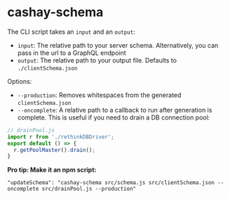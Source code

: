 # cashay-schema

The CLI script takes an `input` and an `output`:
- `input`: The relative path to
your server schema. Alternatively, you can pass in the url to a GraphQL endpoint
- `output`: The relative path to your output file. Defaults to
`./clientSchema.json`

Options:
- `--production`: Removes whitespaces from the generated `clientSchema.json`
- `--oncomplete`: A relative path to a callback to run after
generation is complete. This is useful if you need to drain a DB connection
pool:

```js
// drainPool.js
import r from './rethinkDBDriver';
export default () => {
  r.getPoolMaster().drain();
}
```

**Pro tip: Make it an npm script:**

`"updateSchema": "cashay-schema src/schema.js src/clientSchema.json --oncomplete src/drainPool.js --production"`

